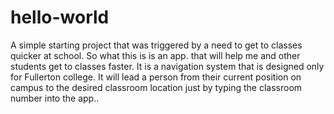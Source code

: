 # hello-world
A simple starting project that was triggered by a need to get to classes quicker at school. So what this is is an app. that will help me and other students get to classes faster. It is a navigation system that is designed only for Fullerton college. It will lead a person from their current position on campus to the desired classroom location just by typing the classroom number into the app..
